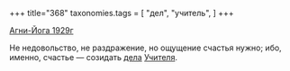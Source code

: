 +++
title="368"
taxonomies.tags = [
 "дел",
 "учитель",
]
+++

[Агни-Йога 1929г](/agni/1929)

Не недовольство, не раздражение, но ощущение счастья нужно; ибо, именно, счастье — созидать [дела](/tags/дел) [Учителя](/tags/учитель).